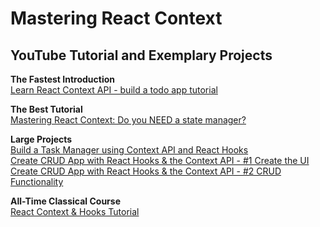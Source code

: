 # Mastering React Context

## YouTube Tutorial and Exemplary Projects

**The Fastest Introduction** <br />
[Learn React Context API - build a todo app tutorial](https://www.youtube.com/watch?v=piZppPZeeso)

**The Best Tutorial** <br />
[Mastering React Context: Do you NEED a state manager?](https://www.youtube.com/watch?v=MpdFj8MEuJA)

**Large Projects** <br />
[Build a Task Manager using Context API and React Hooks](https://www.youtube.com/watch?v=fqup-BL3VjI) <br />
[Create CRUD App with React Hooks & the Context API - #1 Create the UI](https://www.youtube.com/watch?v=5KZ1XBcSaH4) <br />
[Create CRUD App with React Hooks & the Context API - #2 CRUD Functionality](https://www.youtube.com/watch?v=_1QtdnqHq8I)

**All-Time Classical Course** <br />
[React Context & Hooks Tutorial](https://www.youtube.com/playlist?list=PL4cUxeGkcC9hNokByJilPg5g9m2APUePI)